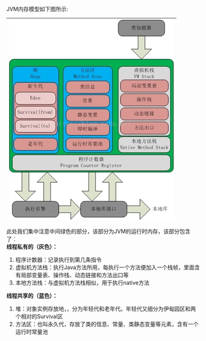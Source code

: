JVM内存模型如下图所示:

| ![](/assets/import2.1.png) |
| :---: |


此处我们集中注意中间绿色的部分，该部分为JVM的运行时内存，该部分包含了：  
**线程私有的（灰色）：**

1. 程序计数器：记录执行到第几条指令
2. 虚拟机方法栈：执行Java方法所用，每执行一个方法便加入一个栈帧，里面含有局部变量表、操作栈、动态链接和方法出口等
3. 本地方法栈：与虚拟机方法栈相似，用于执行native方法

**线程共享的（蓝色）：**

1. 堆：对象实例存放地，，分为年轻代和老年代。年轻代又细分为伊甸园区和两个相对的Survival区
2. 方法区：也叫永久代，存放了类的信息、常量、类静态变量等元素，含有一个运行时常量池



